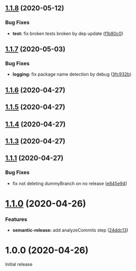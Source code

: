 ## [1.1.8](https://github.com/JuroOravec/semantic-release-changelog-update/compare/v1.1.7...v1.1.8) (2020-05-12)


### Bug Fixes

* **test:** fix broken tests broken by dep update ([f1b80c0](https://github.com/JuroOravec/semantic-release-changelog-update/commit/f1b80c024610e343d93eedd0fb21330fbd366c87))

## [1.1.7](https://github.com/JuroOravec/semantic-release-changelog-update/compare/v1.1.6...v1.1.7) (2020-05-03)


### Bug Fixes

* **logging:** fix package name detection by debug ([3fc932b](https://github.com/JuroOravec/semantic-release-changelog-update/commit/3fc932b052898373325759624116e06a07a58be6))

## [1.1.6](https://github.com/JuroOravec/semantic-release-changelog-update/compare/v1.1.5...v1.1.6) (2020-04-27)

## [1.1.5](https://github.com/JuroOravec/semantic-release-changelog-update/compare/v1.1.4...v1.1.5) (2020-04-27)

## [1.1.4](https://github.com/JuroOravec/semantic-release-changelog-update/compare/v1.1.3...v1.1.4) (2020-04-27)

## [1.1.3](https://github.com/JuroOravec/semantic-release-changelog-update/compare/v1.1.2...v1.1.3) (2020-04-27)

## [1.1.1](https://github.com/JuroOravec/semantic-release-changelog-update/compare/v1.1.0...v1.1.1) (2020-04-27)


### Bug Fixes

* fix not deleting dummyBranch on no release ([e845e94](https://github.com/JuroOravec/semantic-release-changelog-update/commit/e845e945faf828966a82c6a3b8a3d181c17a6057))

# [1.1.0](https://github.com/JuroOravec/semantic-release-changelog-update/compare/v1.0.0...v1.1.0) (2020-04-26)


### Features

* **semantic-release:** add analyzeCommits step ([24ddc13](https://github.com/JuroOravec/semantic-release-changelog-update/commit/24ddc13e662f6cf0f4cacd413a4a35faa9caaf6a))

# 1.0.0 (2020-04-26)

Initial release

